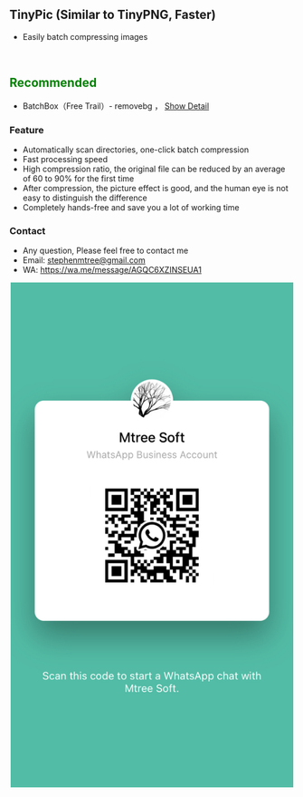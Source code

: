 
## TinyPic (Similar to TinyPNG, Faster)
- Easily batch compressing images
<br>

## <font color=green>Recommended</font>
- BatchBox（Free Trail）- removebg ， [Show Detail](../bbox/info)

### <green>Feature
- Automatically scan directories, one-click batch compression
- Fast processing speed
- High compression ratio, the original file can be reduced by an average of 60 to 90% for the first time
- After compression, the picture effect is good, and the human eye is not easy to distinguish the difference
- Completely hands-free and save you a lot of working time

### <green>Contact
- Any question, Please feel free to contact me
- Email: stephenmtree@gmail.com
- WA: https://wa.me/message/AGQC6XZINSEUA1

<center><img src="../../assets/wa/waqr.jpeg" width="500px"></center>
